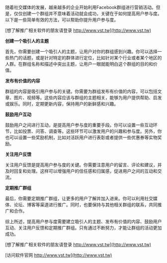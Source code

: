 随着社交媒体的发展，越来越多的企业开始利用Facebook群组进行营销活动。但是，仅仅创建一个群组并不意味着活动就会成功，关键在于如何提高用户参与度。以下是一些简单有效的方法，可以帮助你提升用户参与度。

[想了解推广相关软件的朋友请登录 http://www.vst.tw](http://www.vst.tw)

**创建一个吸引人的主题**

首先，你需要创建一个吸引人的主题，让用户对你的群组感到兴趣。你可以选择一些热门的话题，或是针对特定的群体进行定位，比如针对某个行业或者某个地区的人群。在群组名称和描述中突出主题，让用户一眼就能明白这个群组的目的和价值。

**发布有价值的内容**

群组的内容是吸引用户参与的关键。你需要为群组发布有价值的内容，可以包括文章、图片、视频等。这些内容应该与群组的主题相关，能够为用户提供帮助、启发或娱乐。同时，定期更新内容，保持用户的新鲜感和兴趣。

**鼓励用户互动**

鼓励用户之间进行互动，是提高用户参与度的重要手段。你可以设置一些互动环节，比如投票、问答、调查等。这些环节可以激发用户的兴趣和参与度。另外，你也可以设置一些奖励机制，比如对活跃用户进行表彰或者提供一些优惠券等实物奖励。

**关注用户反馈**

关注用户反馈是提高用户参与度的关键。你需要注意用户的留言、评论和建议，并及时回复和处理。这样可以增强用户的信任感和归属感，促进用户之间的互动和交流。

**定期推广群组**

最后，你需要定期推广群组，让更多的用户了解并加入进来。你可以利用社交媒体、论坛、博客等渠道进行推广。同时，也要保持与其他相关群组的联系，共同推广和合作。

综上所述，提高用户参与度需要建立吸引人的主题、发布有价值的内容、鼓励用户互动、关注用户反馈和定期推广群组。只有通过不断努力，才能让群组的活动更加成功。

[想了解推广相关软件的朋友请登录 http://www.vst.tw](http://www.vst.tw)


[访问软件官网 http://www.vst.tw](http://www.vst.tw)
